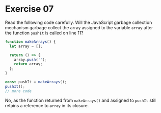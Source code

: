 # Exercise 07

Read the following code carefully. Will the JavaScript garbage collection mechanism garbage collect the array assigned to the variable `array` after the function `pushIt` is called on line 11?

```js
function makeArrays() {
  let array = [];

  return () => {
    array.push('');
    return array;
  };
}

const pushIt = makeArrays();
pushIt();
// more code
```

No, as the function returned from `makeArrays()` and assigned to `pushIt` still retains a reference to `array` in its closure.